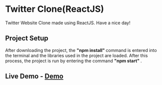 # Twitter Clone(ReactJS)

Twitter Website Clone made using ReactJS. Have a nice day! 

## Project Setup

After downloading the project, the <b> "npm install" </b> command is entered into the terminal and the libraries used in the project are loaded. After this process, the project is run by entering the command <b> "npm start" </b>. 

## Live Demo - <a href="https://tweet-er.netlify.app/">Demo</a>


